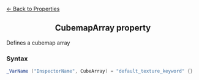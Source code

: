 [<- Back to Properties](./About.md)

<h2 align = "center">CubemapArray property</h2>

Defines a cubemap array
### Syntax
```C#
_VarName ("InspectorName", CubeArray) = "default_texture_keyword" {}
```